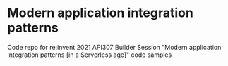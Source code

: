 # Modern application integration patterns

Code repo for re:invent 2021 API307 Builder Session "Modern application integration patterns [in a Serverless age]" code samples